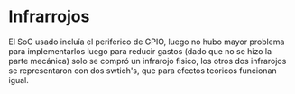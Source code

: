 # Infrarrojos

El SoC usado incluía el periferico de GPIO, luego no hubo mayor problema para implementarlos luego para reducir gastos (dado que no se hizo la parte mecánica) solo se compró un infrarojo fisico, los otros dos infrarojos se representaron con dos swtich's, que para efectos teoricos funcionan igual.

